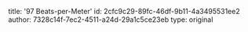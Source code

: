title: '97 Beats-per-Meter'
id: 2cfc9c29-89fc-46df-9b11-4a3495531ee2
author: 7328c14f-7ec2-4511-a24d-29a1c5ce23eb
type: original
